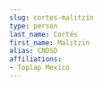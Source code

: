 ```yaml
---
slug: cortes-malitzin
type: person
last_name: Cortés
first_name: Malitzin
alias: CNDSD
affiliations:
- Toplap Mexico
---
```


